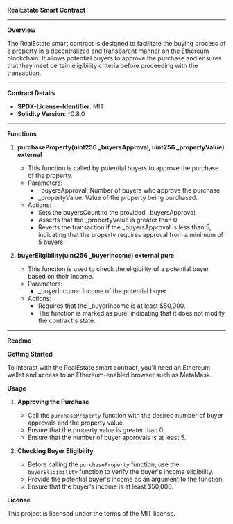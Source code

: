 **RealEstate Smart Contract**

---

**Overview**

The RealEstate smart contract is designed to facilitate the buying process of a property in a decentralized and transparent manner on the Ethereum blockchain. It allows potential buyers to approve the purchase and ensures that they meet certain eligibility criteria before proceeding with the transaction.

---

**Contract Details**

- **SPDX-License-Identifier**: MIT
- **Solidity Version**: ^0.8.0

---

**Functions**

1. **purchaseProperty(uint256 _buyersApproval, uint256 _propertyValue) external**
   - This function is called by potential buyers to approve the purchase of the property.
   - Parameters:
     - _buyersApproval: Number of buyers who approve the purchase.
     - _propertyValue: Value of the property being purchased.
   - Actions:
     - Sets the buyersCount to the provided _buyersApproval.
     - Asserts that the _propertyValue is greater than 0.
     - Reverts the transaction if the _buyersApproval is less than 5, indicating that the property requires approval from a minimum of 5 buyers.

2. **buyerEligibility(uint256 _buyerIncome) external pure**
   - This function is used to check the eligibility of a potential buyer based on their income.
   - Parameters:
     - _buyerIncome: Income of the potential buyer.
   - Actions:
     - Requires that the _buyerIncome is at least $50,000.
     - The function is marked as pure, indicating that it does not modify the contract's state.

---

**Readme**

**Getting Started**

To interact with the RealEstate smart contract, you'll need an Ethereum wallet and access to an Ethereum-enabled browser such as MetaMask.

**Usage**

1. **Approving the Purchase**
   - Call the `purchaseProperty` function with the desired number of buyer approvals and the property value.
   - Ensure that the property value is greater than 0.
   - Ensure that the number of buyer approvals is at least 5.

2. **Checking Buyer Eligibility**
   - Before calling the `purchaseProperty` function, use the `buyerEligibility` function to verify the buyer's income eligibility.
   - Provide the potential buyer's income as an argument to the function.
   - Ensure that the buyer's income is at least $50,000.

**License**

This project is licensed under the terms of the MIT license.
